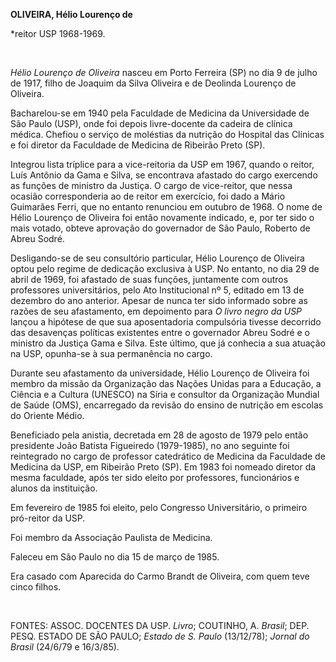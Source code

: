 **OLIVEIRA, Hélio Lourenço de**

\*reitor USP 1968-1969.

 

*Hélio Lourenço de Oliveira* nasceu em Porto Ferreira (SP) no dia 9 de
julho de 1917, filho de Joaquim da Silva Oliveira e de Deolinda Lourenço
de Oliveira.

Bacharelou-se em 1940 pela Faculdade de Medicina da Universidade de São
Paulo (USP), onde foi depois livre-docente da cadeira de clínica médica.
Chefiou o serviço de moléstias da nutrição do Hospital das Clínicas e
foi diretor da Faculdade de Medicina de Ribeirão Preto (SP).

Integrou lista tríplice para a vice-reitoria da USP em 1967, quando o
reitor, Luís Antônio da Gama e Silva, se encontrava afastado do cargo
exercendo as funções de ministro da Justiça. O cargo de vice-reitor, que
nessa ocasião corresponderia ao de reitor em exercício, foi dado a Mário
Guimarães Ferri, que no entanto renunciou em outubro de 1968. O nome de
Hélio Lourenço de Oliveira foi então novamente indicado, e, por ter sido
o mais votado, obteve aprovação do governador de São Paulo, Roberto de
Abreu Sodré.

Desligando-se de seu consultório particular, Hélio Lourenço de Oliveira
optou pelo regime de dedicação exclusiva à USP. No entanto, no dia 29 de
abril de 1969, foi afastado de suas funções, juntamente com outros
professores universitários, pelo Ato Institucional nº 5, editado em 13
de dezembro do ano anterior. Apesar de nunca ter sido informado sobre as
razões de seu afastamento, em depoimento para *O livro negro da USP*
lançou a hipótese de que sua aposentadoria compulsória tivesse decorrido
das desavenças políticas existentes entre o governador Abreu Sodré e o
ministro da Justiça Gama e Silva. Este último, que já conhecia a sua
atuação na USP, opunha-se à sua permanência no cargo.

Durante seu afastamento da universidade, Hélio Lourenço de Oliveira foi
membro da missão da Organização das Nações Unidas para a Educação, a
Ciência e a Cultura (UNESCO) na Síria e consultor da Organização Mundial
de Saúde (OMS), encarregado da revisão do ensino de nutrição em escolas
do Oriente Médio.

Beneficiado pela anistia, decretada em 28 de agosto de 1979 pelo então
presidente João Batista Figueiredo (1979-1985), no ano seguinte foi
reintegrado no cargo de professor catedrático de Medicina da Faculdade
de Medicina da USP, em Ribeirão Preto (SP). Em 1983 foi nomeado diretor
da mesma faculdade, após ter sido eleito por professores, funcionários e
alunos da instituição.

Em fevereiro de 1985 foi eleito, pelo Congresso Universitário, o
primeiro pró-reitor da USP.

Foi membro da Associação Paulista de Medicina.

Faleceu em São Paulo no dia 15 de março de 1985.

Era casado com Aparecida do Carmo Brandt de Oliveira, com quem teve
cinco filhos.

 

FONTES: ASSOC. DOCENTES DA USP. *Livro*; COUTINHO, A. *Brasil*; DEP.
PESQ. ESTADO DE SÃO PAULO; *Estado de S. Paulo* (13/12/78); *Jornal do
Brasil* (24/6/79 e 16/3/85).

 

